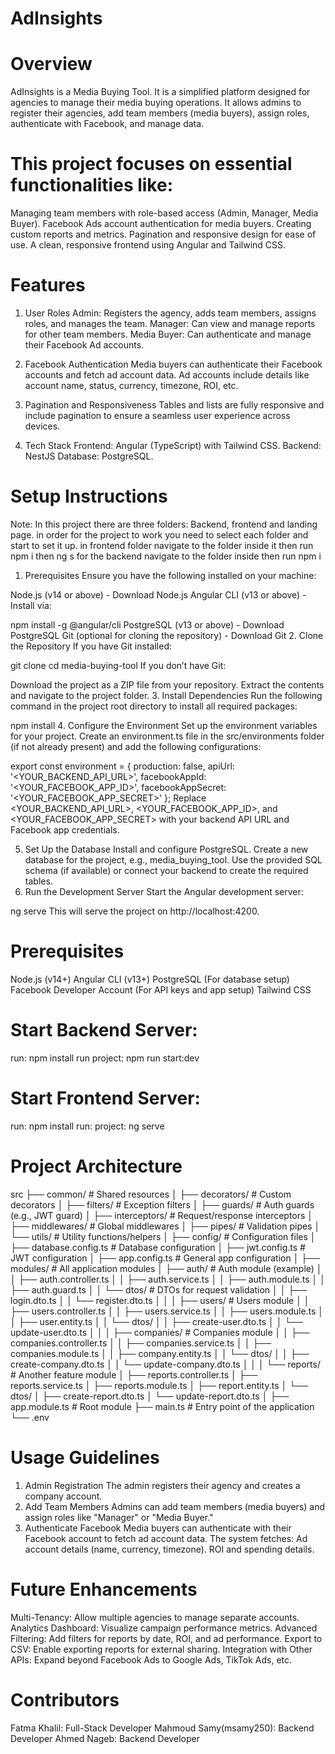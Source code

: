 # AdInsights

# Overview
AdInsights is a Media Buying Tool. It is a simplified platform designed for agencies to manage their media buying operations. It allows admins to register their agencies, add team members (media buyers), assign roles, authenticate with Facebook, and manage data.

# This project focuses on essential functionalities like:

Managing team members with role-based access (Admin, Manager, Media Buyer).
Facebook Ads account authentication for media buyers.
Creating custom reports and metrics.
Pagination and responsive design for ease of use.
A clean, responsive frontend using Angular and Tailwind CSS.


# Features
1. User Roles
Admin: Registers the agency, adds team members, assigns roles, and manages the team.
Manager: Can view and manage reports for other team members.
Media Buyer: Can authenticate and manage their Facebook Ad accounts.

2. Facebook Authentication
Media buyers can authenticate their Facebook accounts and fetch ad account data.
Ad accounts include details like account name, status, currency, timezone, ROI, etc.
3. Pagination and Responsiveness
Tables and lists are fully responsive and include pagination to ensure a seamless user experience across devices.
4. Tech Stack
Frontend: Angular (TypeScript) with Tailwind CSS.
Backend: NestJS
Database: PostgreSQL.


# Setup Instructions

Note: In this project there are three folders: Backend, frontend and landing page.
in order for the project to work you need to select each folder and start to set it up. 
in frontend folder navigate to the folder inside it then run npm i then ng s 
for the backend navigate to the folder inside then run npm i


1. Prerequisites
Ensure you have the following installed on your machine:

Node.js (v14 or above) - Download Node.js
Angular CLI (v13 or above) - Install via:

npm install -g @angular/cli
PostgreSQL (v13 or above) - Download PostgreSQL
Git (optional for cloning the repository) - Download Git
2. Clone the Repository
If you have Git installed:

git clone <repository-url>
cd media-buying-tool
If you don’t have Git:

Download the project as a ZIP file from your repository.
Extract the contents and navigate to the project folder.
3. Install Dependencies
Run the following command in the project root directory to install all required packages:

npm install
4. Configure the Environment
Set up the environment variables for your project. Create an environment.ts file in the src/environments folder (if not already present) and add the following configurations:

export const environment = {
  production: false,
  apiUrl: '<YOUR_BACKEND_API_URL>',
  facebookAppId: '<YOUR_FACEBOOK_APP_ID>',
  facebookAppSecret: '<YOUR_FACEBOOK_APP_SECRET>'
};
Replace <YOUR_BACKEND_API_URL>, <YOUR_FACEBOOK_APP_ID>, and <YOUR_FACEBOOK_APP_SECRET> with your backend API URL and Facebook app credentials.

5. Set Up the Database
Install and configure PostgreSQL.
Create a new database for the project, e.g., media_buying_tool.
Use the provided SQL schema (if available) or connect your backend to create the required tables.
6. Run the Development Server
Start the Angular development server:

ng serve
This will serve the project on http://localhost:4200.



# Prerequisites
Node.js (v14+)
Angular CLI (v13+)
PostgreSQL (For database setup)
Facebook Developer Account (For API keys and app setup)
Tailwind CSS


# Start Backend Server:
run: npm install
run project: npm run start:dev 

 
# Start Frontend Server:
run: npm install
run: project: ng serve



# Project Architecture

src
├── common/                # Shared resources
│   ├── decorators/        # Custom decorators
│   ├── filters/           # Exception filters
│   ├── guards/            # Auth guards (e.g., JWT guard)
│   ├── interceptors/      # Request/response interceptors
│   ├── middlewares/       # Global middlewares
│   ├── pipes/             # Validation pipes
│   └── utils/             # Utility functions/helpers
│
├── config/                # Configuration files
│   ├── database.config.ts # Database configuration
│   ├── jwt.config.ts      # JWT configuration
│   ├── app.config.ts      # General app configuration
│
├── modules/               # All application modules
│   ├── auth/              # Auth module (example)
│   │   ├── auth.controller.ts
│   │   ├── auth.service.ts
│   │   ├── auth.module.ts
│   │   ├── auth.guard.ts
│   │   └── dtos/          # DTOs for request validation
│   │       ├── login.dto.ts
│   │       └── register.dto.ts
│   │
│   ├── users/             # Users module
│   │   ├── users.controller.ts
│   │   ├── users.service.ts
│   │   ├── users.module.ts
│   │   ├── user.entity.ts
│   │   └── dtos/
│   │       ├── create-user.dto.ts
│   │       └── update-user.dto.ts
│   │
│   ├── companies/         # Companies module
│   │   ├── companies.controller.ts
│   │   ├── companies.service.ts
│   │   ├── companies.module.ts
│   │   ├── company.entity.ts
│   │   └── dtos/
│   │       ├── create-company.dto.ts
│   │       └── update-company.dto.ts
│   │
│   └── reports/           # Another feature module
│       ├── reports.controller.ts
│       ├── reports.service.ts
│       ├── reports.module.ts
│       ├── report.entity.ts
│       └── dtos/
│           ├── create-report.dto.ts
│           └── update-report.dto.ts
│
├── app.module.ts          # Root module
├── main.ts                # Entry point of the application
└── .env                   



# Usage Guidelines
1. Admin Registration
The admin registers their agency and creates a company account.
2. Add Team Members
Admins can add team members (media buyers) and assign roles like "Manager" or "Media Buyer."
3. Authenticate Facebook
Media buyers can authenticate with their Facebook account to fetch ad account data.
The system fetches:
Ad account details (name, currency, timezone).
ROI and spending details.


# Future Enhancements
Multi-Tenancy: Allow multiple agencies to manage separate accounts.
Analytics Dashboard: Visualize campaign performance metrics.
Advanced Filtering: Add filters for reports by date, ROI, and ad performance.
Export to CSV: Enable exporting reports for external sharing.
Integration with Other APIs: Expand beyond Facebook Ads to Google Ads, TikTok Ads, etc.



# Contributors
Fatma Khalil: Full-Stack Developer
Mahmoud Samy(msamy250): Backend Developer
Ahmed Nageb: Backend Developer
